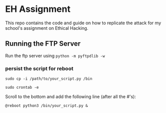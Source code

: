 # EH Assignment

This repo contains the code and guide on how to replicate the attack for my school's assignment on Ethical Hacking.

## Running the FTP Server

Run the ftp server using `python -m pyftpdlib -w`

### persist the script for reboot

`sudo cp -i /path/to/your_script.py /bin`

`sudo crontab -e`

Scroll to the bottom and add the following line (after all the #'s):

`@reboot python3 /bin/your_script.py &`
